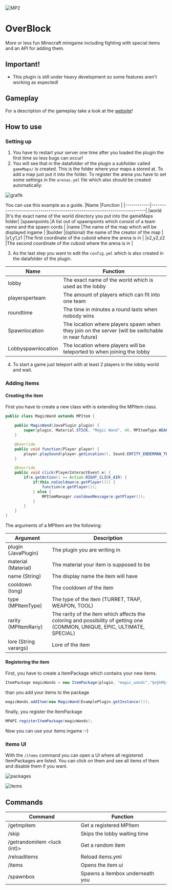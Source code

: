 ![MP2](https://user-images.githubusercontent.com/69450649/163052938-5a72d694-4533-4056-8669-3cce519abfb7.png)

# OverBlock

More or less fun Minecraft minigame including fighting with special items and an API for adding them.

## Important!
- This plugin is still under heavy development so some features aren't working as expected!

## Gameplay

For a description of the gameplay take a look at the [website](https://ferdithedev.github.io/OverBlock/gameplay.html)!

## How to use

### Setting up

1. You have to restart your server one time after you loaded the plugin the first time so less bugs can occur!
2. You will see that in the datafolder of the plugin a subfolder called `gameMaps/` is created. This is the folder where your maps a stored at. To add a map just put it into the folder. To register the arena you have to set some settings in the `arenas.yml` file which also should be created automatically:

![grafik](https://user-images.githubusercontent.com/69450649/163048980-fa189453-5450-4eef-822e-13e755d9e86b.png)

You can use this example as a guide.
|Name        |Function                                                                   |
|------------|---------------------------------------------------------------------------|
|world       |It's the exact name of the world directory you put into the gameMaps folder|
|spawnpoints |A list out of spawnpoints which consist of a team name and the spawn cords |
|name        |The name of the map which will be displayed ingame                         |
|builder     |(optional) the name of the creator of the map                              |
|x1,y1,z1    |The first coordinate of the cuboid where the arena is in                   |
|x2,y2,z2    |The second coordinate of the cuboid where the arena is in                  |

3. As the last step you want to edit the `config.yml` which is also created in the datafolder of the plugin.

|Name              |Function                                                                                         |
|------------------|-------------------------------------------------------------------------------------------------|
|lobby             |The exact name of the world which is used as the lobby                                           |
|playersperteam    |The amount of players which can fit into one team                                                |
|roundtime         |The time in minutes a round lasts when nobody wins                                               |
|Spawnlocation     |The location where players spawn when they join on the server (will be switchable in near future)|
|Lobbyspawnlocation|The location where players will be teleported to when joining the lobby                          |

4. To start a game just teleport with at least 2 players in the lobby world and wait.

### Adding items

#### Creating the item

First you have to create a new class with is extending the MPItem class.

```java
public class MagicWand extends MPItem {

    public MagicWand(JavaPlugin plugin) {
        super(plugin, Material.STICK, "Magic Wand", 40, MPItemType.WEAPON, MPItemRarity.SPECIAL, "§7Make some magic stuff (or staff???)");
    }

    @Override
    public void function(Player player) {
        player.playSound(player.getLocation(), Sound.ENTITY_ENDERMAN_TELEPORT, 1, 1);
    }

    @Override
    public void click(PlayerInteractEvent e) {
        if(e.getAction() == Action.RIGHT_CLICK_AIR) {
            if(this.noCooldown(e.getPlayer())) {
                function(e.getPlayer());
            } else {
                MPItemManager.cooldownMessage(e.getPlayer());
            }
        }
    }
}
```

The arguments of a MPItem are the following:

|Argument             |Description                                                                                                               |
|---------------------|--------------------------------------------------------------------------------------------------------------------------|
|plugin   (JavaPlugin)|The plugin you are writing in                                                                                             | 
|material   (Material)|The material your item is supposed to be                                                                                  |
|name         (String)|The display name the item will have                                                                                       |
|cooldown       (long)|The cooldown of the item                                                                                                  |
|type     (MPItemType)|The type of the item (TURRET, TRAP, WEAPON, TOOL)                                                                         |
|rarity  (MPItemRariy)|The rarity of the item which affects the coloring and possibility of getting one (COMMON, UNIQUE, EPIC, ULTIMATE, SPECIAL)|
|lore (String varargs)|Lore of the item                                                                                                          |

#### Registering the item

First, you have to create a ItemPackage which contains your new items.
```java
ItemPackage magicWands = new ItemPackage(plugin, "magic_wands","§e§kM§r§d§lMagic Wands§r§e§kM§r", Material.STICK, "§eAdding some magic wands");
```
than you add your items to the package
```java
magicWands.addItem(new MagicWand(ExamplePlugin.getInstance()));
```
finally, you register the ItemPackage
```java
MPAPI.registerItemPackage(magicWands);
```

Now you can use your items ingame :-)

### Items UI

With the `/items` command you can open a UI where all registered ItemPackages are listed. You can click on them and see all items of them and disable them if you want.

![packages](https://user-images.githubusercontent.com/69450649/163058454-f23519a6-a9c2-4706-9706-89885d6a369f.png)

![items](https://user-images.githubusercontent.com/69450649/163058465-d82892e8-36b5-4529-87ff-b2a2e08234ad.png)

## Commands

|Command                    |Function                       |
|---------------------------|-------------------------------|
|/getmpitem                 |Get a registered MPItem        |
|/skip                      |Skips the lobby waiting time   |
|/getrandomitem <luck (int)>|Get a random item              |
|/reloaditems               |Reload items.yml               |
|/items                     |Opens the item ui              |
|/spawnbox                  |Spawns a itembox underneath you|

